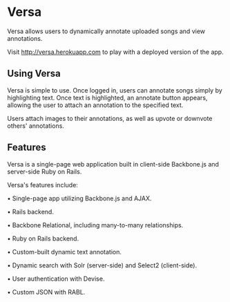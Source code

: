 # Versa

Versa allows users to dynamically annotate uploaded songs and view annotations.

Visit http://versa.herokuapp.com to play with a deployed version of the app.

## Using Versa

Versa is simple to use. Once logged in, users can annotate songs simply by highlighting text. Once text is highlighted, an annotate button appears, allowing the user to attach an annotation to the specified text.

Users attach images to their annotations, as well as upvote or downvote others' annotations.

## Features

Versa is a single-page web application built in client-side Backbone.js and server-side Ruby on Rails. 

Versa's features include:

  • Single-page app utilizing Backbone.js and AJAX.

  • Rails backend.

  • Backbone Relational, including many-to-many relationships. 

  • Ruby on Rails backend. 

  • Custom-built dynamic text annotation. 

  • Dynamic search with Solr (server-side) and Select2 (client-side). 

  • User authentication with Devise. 
  
  • Custom JSON with RABL. 